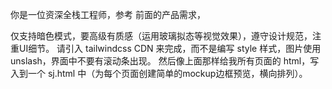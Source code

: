 你是一位资深全栈工程师，参考 前面的产品需求，

仅支持暗色模式，要高级有质感（运用玻璃拟态等视觉效果），遵守设计规范，注重UI细节。
请引入 tailwindcss CDN 来完成，而不是编写 style 样式，图片使用 unslash，界面中不要有滚动条出现。
然后像上面那样给我所有页面的 html，写入到一个 sj.html 中（为每个页面创建简单的mockup边框预览，横向排列）。
